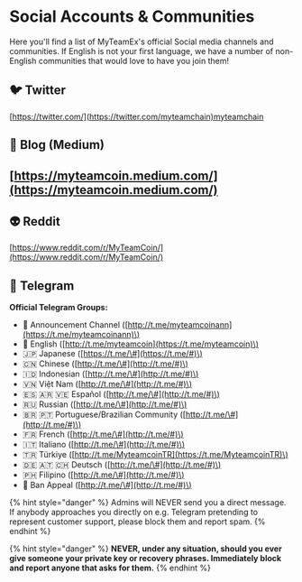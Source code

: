 # Social Accounts & Communities

Here you'll find a list of MyTeamEx's official Social media channels and communities. If English is not your first language, we have a number of non-English communities that would love to have you join them!

## 🐦 Twitter

[https://twitter.com/](https://twitter.com/myteamchain)myteamchain

## 📰 Blog \(Medium\)

## [https://myteamcoin.medium.com/](https://myteamcoin.medium.com/)

## 👽 Reddit

[https://www.reddit.com/r/MyTeamCoin/](https://www.reddit.com/r/MyTeamCoin/)

## 💬 Telegram

**Official Telegram Groups:**

* 📣 Announcement Channel \([http://t.me/myteamcoinann](https://t.me/myteamcoinann)\) 
* 🥞 English \([http://t.me/myteamcoin](https://t.me/myteamcoin)\) 
* 🇯🇵 Japanese \([https://t.me/\#](https://t.me/#)\)
* 🇨🇳 Chinese \([http://t.me/\#](http://t.me/#)\) 
* 🇮🇩 Indonesian \([http://t.me/\#](http://t.me/#)\) 
* 🇻🇳 Việt Nam \([http://t.me/\#](http://t.me/#)\) 
* 🇪🇸 🇦🇷 🇻🇪 Español \([http://t.me/\#](http://t.me/#)\) 
* 🇷🇺 Russian \([http://t.me/\#](http://t.me/#)\) 
* 🇧🇷 🇵🇹 Portuguese/Brazilian Community \([http://t.me/\#](http://t.me/#)\)
* 🇫🇷 French \([http://t.me/\#](http://t.me/#)\) 
* 🇮🇹 Italiano \([http://t.me/\#](http://t.me/#)\) 
* 🇹🇷 Türkiye \([http://t.me/MyteamcoinTR](https://t.me/MyteamcoinTR)\) 
* 🇩🇪 🇦🇹 🇨🇭 Deutsch \([http://t.me/\#](http://t.me/#)\)
* 🇵🇭 Filipino \([http://t.me/\#](http://t.me/#)\)
* 😤 Ban Appeal \([http://t.me/\#](http://t.me/#)\)

{% hint style="danger" %}
Admins will NEVER send you a direct message. If anybody approaches you directly on e.g. Telegram pretending to represent customer support, please block them and report spam.
{% endhint %}

{% hint style="danger" %}
**NEVER, under any situation, should you ever give someone your private key or recovery phrases. Immediately block and report anyone that asks for them.**
{% endhint %}

